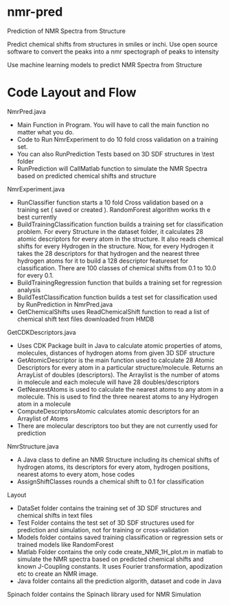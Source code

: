 # nmr-pred

Prediction of NMR Spectra from Structure

Predict chemical shifts from structures in smiles or inchi. Use open source software to convert the peaks into a nmr spectograph of peaks to intensity

Use machine learning models to predict NMR Spectra from Structure


# Code Layout and Flow

NmrPred.java 
  - Main Function in Program. You will have to call the main function no matter what you do.
  - Code to Run NmrExperiment to do 10 fold cross validation on a training set. 
  - You can also RunPrediction Tests based on 3D SDF structures in \test folder
  - RunPrediction will CallMatlab function to simulate the NMR Spectra based on predicted chemical shifts and structure

NmrExperiment.java
  - RunClassifier function starts a 10 fold Cross validation based on a training set ( saved or created ). RandomForest algorithm works th e best currently
  - BuildTrainingClassification function builds a training set for classification problem. For every Structure in the dataset folder, it calculates 28 atomic descriptors for every atom in the structure. It also reads chemical shifts for every Hydrogen in the structure. Now, for every Hydrogen it takes the 28 descriptors for that hydrogen and the nearest three hydrogen atoms for it to build a 128 descriptor featureset for classification. There are 100 classes of chemical shifts from 0.1 to 10.0 for every 0.1.
  - BuildTrainingRegression function that builds a training set for regression analysis
  - BuildTestClassification function builds a test set for classification used by RunPrediction in NmrPred.java
  - GetChemicalShifts uses ReadChemicalShift function to read a list of chemical shift text files downloaded from HMDB
  
GetCDKDescriptors.java
  - Uses CDK Package built in Java to calculate atomic properties of atoms, molecules, distances of hydrogen atoms from given 3D SDF structure
  - GetAtomicDescriptor is the main function used to calculate 28 Atomic Descriptors for every atom in a particular structure/molecule. Returns an ArrayList of doubles (descriptors). The Arraylist is the number of atoms in molecule and each molecule will have 28 doubles/descriptors
  - GetNearestAtoms is used to calculate the nearest atoms to any atom in a molecule. This is used to find the three nearest atoms to any Hydrogen atom in a molecule
  - ComputeDescriptorsAtomic calculates atomic descriptors for an Arraylist of Atoms
  - There are molecular descriptors too but they are not currently used for prediction
  
NmrStructure.java
  - A Java class to define an NMR Structure including its chemical shifts of hydrogen atoms, its descriptors for every atom, hydrogen positions, nearest atoms to every atom, hose codes
  - AssignShiftClasses rounds a chemical shift to 0.1 for classification
 
Layout
  - DataSet folder contains the training set of 3D SDF structures and chemical shifts in text files
  - Test Folder contains the test set of 3D SDF structures used for prediction and simulation, not for training or cross-validation
  - Models folder contains saved training classification or regression sets or trained models like RandomForest
  - Matlab Folder contains the only code create_NMR_1H_plot.m in matlab to simulate the NMR spectra based on predicted chemical shifts and known J-Coupling constants. It uses Fourier transformation, apodization etc to create an NMR image.
  - Java folder contains all the prediction algorith, dataset and code in Java

Spinach folder contains the Spinach library used for NMR Simulation
